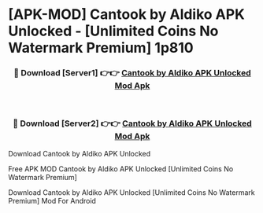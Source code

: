 # [APK-MOD] Cantook by Aldiko APK Unlocked - [Unlimited Coins No Watermark Premium] 1p810



<div align="center">
<h3>🔴 Download [Server1] 👉👉 <a href="https://momento.my/?title=Cantook_by_Aldiko_APK_Unlocked">Cantook by Aldiko APK Unlocked Mod Apk</a></h3><br>

<h3>🔴 Download [Server2] 👉👉 <a href="https://momento.my/?title=Cantook_by_Aldiko_APK_Unlocked">Cantook by Aldiko APK Unlocked Mod Apk</a></h3>
</div>



Download Cantook by Aldiko APK Unlocked 

Free APK MOD Cantook by Aldiko APK Unlocked [Unlimited Coins No Watermark Premium]

Download Cantook by Aldiko APK Unlocked [Unlimited Coins No Watermark Premium] Mod For Android
